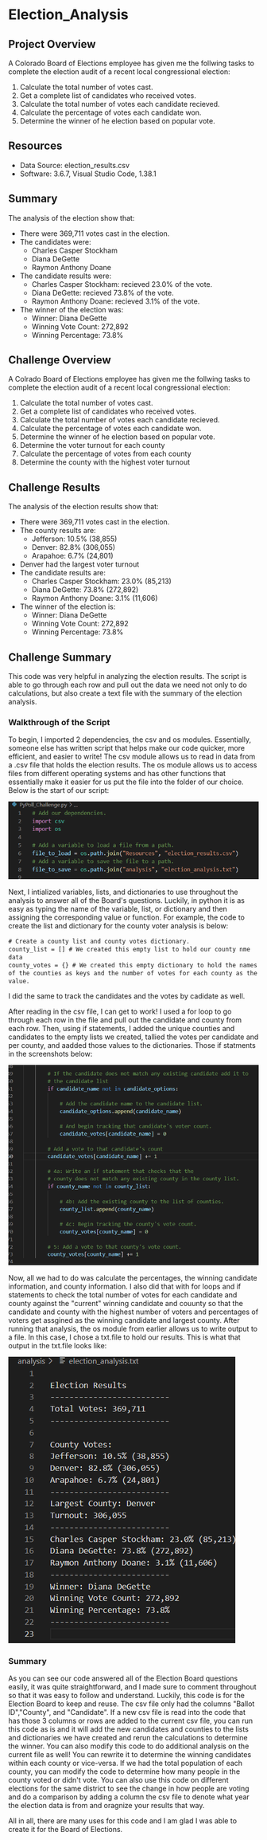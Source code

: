 # Election_Analysis

## Project Overview
A Colorado Board of Elections employee has given me the follwing tasks to complete the election audit of a recent local congressional election:

1. Calculate the total number of votes cast.
2. Get a complete list of candidates who received votes.
3. Calculate the total number of votes each candidate recieved.
4. Calculate the percentage of votes each candidate won.
5. Determine the winner of he election based on popular vote.

## Resources
- Data Source: election_results.csv
- Software: 3.6.7, Visual Studio Code, 1.38.1

## Summary
The analysis of the election show that:
- There were 369,711 votes cast in the election.
- The candidates were:
  - Charles Casper Stockham
  - Diana DeGette
  - Raymon Anthony Doane
- The candidate results were:
  - Charles Casper Stockham: recieved 23.0% of the vote.
  - Diana DeGette: recieved 73.8% of the vote.
  - Raymon Anthony Doane: recieved 3.1% of the vote.
- The winner of the election was:
  - Winner: Diana DeGette
  - Winning Vote Count: 272,892
  - Winning Percentage: 73.8%
 
## Challenge Overview
A Colrado Board of Elections employee has given me the follwing tasks to complete the election audit of a recent local congressional election:

1. Calculate the total number of votes cast.
2. Get a complete list of candidates who received votes.
3. Calculate the total number of votes each candidate recieved.
4. Calculate the percentage of votes each candidate won.
5. Determine the winner of he election based on popular vote.
6. Determine the voter turnout for each county
7. Calculate the percentage of votes from each county
8. Determine the county with the highest voter turnout

## Challenge Results
The analysis of the election results show that:
- There were 369,711 votes cast in the election. 
- The county results are:
  - Jefferson: 10.5% (38,855)
  - Denver: 82.8% (306,055)
  - Arapahoe: 6.7% (24,801)
- Denver had the largest voter turnout
- The candidate results are:
  - Charles Casper Stockham: 23.0% (85,213)
  - Diana DeGette: 73.8% (272,892)
  - Raymon Anthony Doane: 3.1% (11,606)
- The winner of the election is:
  - Winner: Diana DeGette
  - Winning Vote Count: 272,892
  - Winning Percentage: 73.8%

## Challenge Summary
This code was very helpful in analyzing the election results. The script is able to go through each row and pull out the data we need not only to do calculations, but also create a text file with the summary of the election analysis. 

### Walkthrough of the Script
To begin, I imported 2 dependencies, the csv and os modules. Essentially, someone else has written script that helps make our code quicker, more efficient, and easier to write! The csv module allows us to read in data from a .csv file that holds the election results. The os module allows us to access files from different operating systems and has other functions that essentially make it easier for us put the file into the folder of our choice. Below is the start of our script:

![CodeBlock1](https://github.com/rmward17/Election_Analysis/blob/main/Resources/CodeBlock1.png)

Next, I intialized variables, lists, and dictionaries to use throughout the analysis to answer all of the Board's questions. Luckily, in python it is as easy as typing the name of the variable, list, or dictionary and then assigning the corresponding value or function. For example, the code to create the list and dictionary for the county voter analysis is below:

    # Create a county list and county votes dictionary.
    county_list = [] # We created this empty list to hold our county nme data
    county_votes = {} # We created this empty dictionary to hold the names of the counties as keys and the number of votes for each county as the value.

I did the same to track the candidates and the votes by cadidate as well.

After reading in the csv file, I can get to work! I used a for loop to go through each row in the file and pull out the candidate and county from each row. Then, using if statements, I added the unique counties and candidates to the empty lists we created, tallied the votes per candidate and per county, and aadded those values to the dictionaries. Those if statments in the screenshots below:

![CodeBlock2](https://github.com/rmward17/Election_Analysis/blob/main/Resources/CodeBlock2.png)

Now, all we had to do was calculate the percentages, the winning candidate information, and county information. I also did that with for loops and if statements to check the total number of votes for each candidate and county against the "current" winning candidate and couunty so that the candidate and county with the highest number of voters and percentages of voters get assgined as the winning candidate and largest county. After running that analysis, the os module from earlier allows us to write output to a file. In this case, I chose a txt.file to hold our results. This is what that output in the txt.file looks like:

![Election Analysis](https://github.com/rmward17/Election_Analysis/blob/main/Resources/Election_analysis_screenshot.png)

### Summary
As you can see our code answered all of the Election Board questions easily, it was quite straightforward, and I made sure to comment throughout so that it was easy to follow and understand. Luckily, this code is for the Election Board to keep and reuse. The csv file only had the columns "Ballot ID","County", and "Candidate". If a new csv file is read into the code that has those 3 columns or rows are added to the current csv file, you can run this code as is and it will add the new candidates and counties to the lists and dictionaries we have created and rerun the calculations to determine the winner. You can also modify this code to do additional analysis on the current file as well! You can rewrite it to determine the winning candidates within each county or vice-versa. If we had the total population of each county, you can modify the code to determine how many people in the county voted or didn't vote. You can also use this code on different elections for the same district to see the change in how people are voting and do a comparison by adding a column the csv file to denote what year the election data is from and oragnize your results that way.

All in all, there are many uses for this code and I am glad I was able to create it for the Board of Elections.

